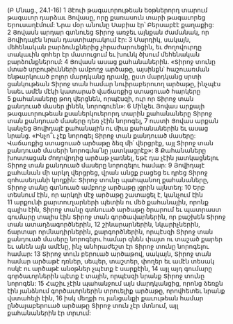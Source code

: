 (Բ Մնաց., 24.1-16)
1 Յէուի թագաւորութեան եօթներորդ տարում թագաւոր դարձաւ Յովասը, որը քառասուն տարի թագաւորեց Երուսաղէմում: Նրա մօր անունը Սաբիա էր՝ Բերսաբէէ քաղաքից: 2 Յովասն արդար գտնուեց Տիրոջ առջեւ այնքան ժամանակ, որ Յովիդայէն նրան դաստիարակում էր: 3 Մարդիկ, սակայն, մեհենական բարձունքներից չհրաժարուեցին, եւ ժողովուրդը տակաւին զոհեր էր մատուցում եւ խունկ ծխում մեհենական բարձունքներում:
4 Յովասն ասաց քահանաներին. «Տիրոջ տունը մտած սրբութիւնների ամբողջ արծաթը, այսինքն՝ հաշուառման ենթարկուած բոլոր մարդկանց դրամը, ըստ մարդկանց սրտի ցանկութեան Տիրոջ տան համար նուիրաբերուող արծաթը, ինչպէս նաեւ ամէն մէկի կատարած վաճառքից ստացուած հարկերը 5 քահանաները թող վերցնեն, որպէսզի, ուր որ Տիրոջ տան քանդուած մասեր լինեն, նորոգուեն»:
6 Մինչեւ Յովաս արքայի թագաւորութեան քսաներկուերորդ տարին քահանաները Տիրոջ տան քանդուած մասերը դեռ չէին նորոգել, 7 ուստի Յովաս արքան կանչեց Յովիդայէ քահանային ու միւս քահանաներին եւ ասաց նրանց. «Ինչո՞ւ չէք նորոգել Տիրոջ տան քանդուած մասերը: Վաճառքից ստացուած արծաթը ձեզ մի՛ վերցրէք, այլ Տիրոջ տան քանդուած մասերի նորոգմա՛նը յատկացրէք»: 8 Քահանաները խոստացան ժողովրդից արծաթ չառնել, եթէ դա չէին յատկացնելու Տիրոջ տան քանդուած մասերը նորոգելու համար: 9 Յովիդայէ քահանան մի արկղ վերցրեց, վրան անցք բացեց եւ դրեց Տիրոջ զոհասեղանի կողքին: Տիրոջ տունը պահպանող քահանաները, Տիրոջ տանը գտնուած ամբողջ արծաթը լցրին այնտեղ: 10 Երբ տեսնում էին, որ արկղի մէջ արծաթը շատացել է, կանչում էին 11 արքունի քարտուղարների պետին ու մեծ քահանային, որոնք գալիս էին, Տիրոջ տանը գտնուած արծաթը ծրարում եւ պատրաստ գումարը տալիս էին Տիրոջ տան գործավարներին, որ բաշխեն Տիրոջ տան ատաղձագործներին, 12 շինարարներին, նկարիչներին, ճարտար որմնադիրներին, քարգործներին, որպէսզի Տիրոջ տան քանդուած մասերը նորոգելու համար գնեն փայտ ու տաշած քարեր եւ անեն այն ամէնը, ինչ անհրաժեշտ էր Տիրոջ տունը նորոգելու համար: 13 Տիրոջ տուն բերուած արծաթով, սակայն, Տիրոջ տան համար արծաթէ դռներ, սեպեր, տաշտեր, փողեր եւ ամէն տեսակ ոսկէ ու արծաթէ անօթներ չպէտք է սարքէին, 14 այլ այդ գումարը գործաւորներին պէտք է տային, որպէսզի նրանք Տիրոջ տունը նորոգեն: 15 Հաշիւ չէին պահանջում այն մարդկանցից, որոնց ձեռքն էին յանձնում գործաւորներին տրուելիք արծաթը, որովհետեւ նրանք վստահելի էին, 16 իսկ մեղքի ու յանցանքի քաւութեան համար ընծայաբերուած արծաթը Տիրոջ տուն չէր մտնում, այլ քահանաներին էր տրւում:
